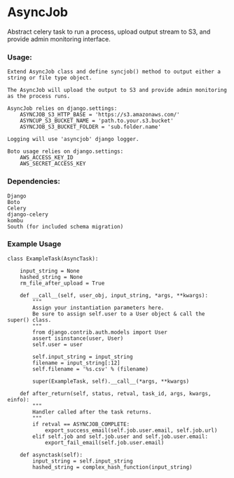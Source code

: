 # AsyncJob

Abstract celery task to run a process, upload output stream to S3, and provide admin monitoring interface.

### Usage:

	Extend AsyncJob class and define syncjob() method to output either a string or file type object.

	The AsyncJob will upload the output to S3 and provide admin monitoring as the process runs. 

	AsyncJob relies on django.settings:
		ASYNCJOB_S3_HTTP_BASE = 'https://s3.amazonaws.com/'
		ASYNCUP_S3_BUCKET_NAME = 'path.to.your.s3.bucket'
		ASYNCJOB_S3_BUCKET_FOLDER = 'sub.folder.name' 

	Logging will use 'asyncjob' django logger.

	Boto usage relies on django.settings:
		AWS_ACCESS_KEY_ID
		AWS_SECRET_ACCESS_KEY


### Dependencies:

	Django
	Boto
	Celery
	django-celery
	kombu
	South (for included schema migration)


### Example Usage

    class ExampleTask(AsyncTask):
    
        input_string = None
        hashed_string = None
        rm_file_after_upload = True
    
        def __call__(self, user_obj, input_string, *args, **kwargs):
            """
            Assign your instantiation parameters here.
            Be sure to assign self.user to a User object & call the super() class.
            """
            from django.contrib.auth.models import User
            assert isinstance(user, User)
            self.user = user
    
            self.input_string = input_string
            filename = input_string[:12]
            self.filename = '%s.csv' % (filename)
    
            super(ExampleTask, self).__call__(*args, **kwargs)
    
        def after_return(self, status, retval, task_id, args, kwargs, einfo):
            """
            Handler called after the task returns.
            """
            if retval == ASYNCJOB_COMPLETE:
                export_success_email(self.job.user.email, self.job.url)
            elif self.job and self.job.user and self.job.user.email:
                export_fail_email(self.job.user.email)
    
        def asynctask(self):
            input_string = self.input_string
            hashed_string = complex_hash_function(input_string)


